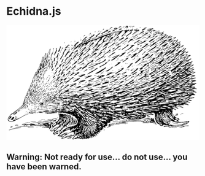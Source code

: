 # Echidna.js

![echidna.jpg](./echidna.jpg)

## Warning: Not ready for use... do not use... you have been warned.
